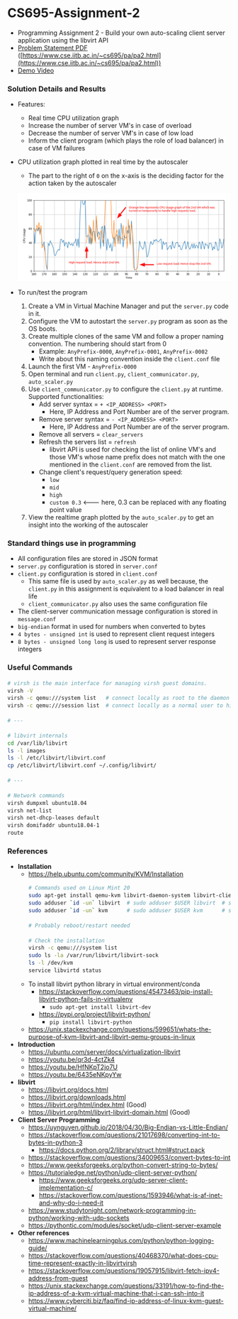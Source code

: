 # CS695-Assignment-2

- Programming Assignment 2 - Build your own auto-scaling client server application using the libvirt API
- [Problem Statement PDF](./Problem%20Statement%20-%20Programming%20Assignment%202.pdf) ([https://www.cse.iitb.ac.in/~cs695/pa/pa2.html](https://www.cse.iitb.ac.in/~cs695/pa/pa2.html))
- [Demo Video](CS695-Assignment-2%20-%20Demo%201%20-%202021-03-10%2022-09-47.mp4)

### Solution Details and Results

- Features:
    - Real time CPU utilization graph
    - Increase the number of server VM's in case of overload
    - Decrease the number of server VM's in case of low load
    - Inform the client program (which plays the role of load balancer) in case of VM failures

- CPU utilization graph plotted in real time by the autoscaler
    - The part to the right of `0` on the x-axis is the deciding factor for the action taken by the autoscaler 

  ![Working of autoscaler program](./CPU%20Usage%20Graph%20of%20VMs.png)

- To run/test the program
    1. Create a VM in Virtual Machine Manager and put the `server.py` code in it.
    2. Configure the VM to autostart the `server.py` program as soon as the OS boots.
    3. Create multiple clones of the same VM and follow a proper naming convention. The numbering should start from 0
        - Example: `AnyPrefix-0000`, `AnyPrefix-0001`, `AnyPrefix-0002`
        - Write about this naming convention inside the `client.conf` file
    4. Launch the first VM - `AnyPrefix-0000`
    5. Open terminal and run `client.py`, `client_communicator.py`, `auto_scaler.py`
    6. Use `client_communicator.py` to configure the `client.py` at runtime. Supported functionalities:
        - Add server syntax    = `+ <IP_ADDRESS> <PORT>`
            - Here, IP Address and Port Number are of the server program.
        - Remove server syntax = `- <IP_ADDRESS> <PORT>`
            - Here, IP Address and Port Number are of the server program.
        - Remove all servers   = `clear_servers`
        - Refresh the servers list = `refresh`
            - libvirt API is used for checking the list of online VM's and those VM's whose name prefix does not match with the one mentioned in the `client.conf` are removed from the list.
        - Change client's request/query generation speed:
            - `low`
            - `mid`
            - `high`
            - `custom 0.3`   <--- here, 0.3 can be replaced with any floating point value
    7. View the realtime graph plotted by the `auto_scaler.py` to get an insight into the working of the autoscaler


### Standard things use in programming

- All configuration files are stored in JSON format
- `server.py` configuration is stored in `server.conf`
- `client.py` configuration is stored in `client.conf`
    - This same file is used by `auto_scaler.py` as well because, the `client.py` in this assignment is equivalent to a
      load balancer in real life
    - `client_communicator.py` also uses the same configuration file
- The client-server communication message configuration is stored in `message.conf`
- `big-endian` format in used for numbers when converted to bytes
- `4 bytes - unsigned int` is used to represent client request integers
- `8 bytes - unsigned long long` is used to represent server response integers


### Useful Commands

```sh
# virsh is the main interface for managing virsh guest domains.
virsh -V
virsh -c qemu:///system list   # connect locally as root to the daemon supervising QEMU and KVM domains
virsh -c qemu:///session list  # connect locally as a normal user to his own set of QEMU and KVM domains

# ---

# libvirt internals
cd /var/lib/libvirt
ls -l images
ls -l /etc/libvirt/libvirt.conf
cp /etc/libvirt/libvirt.conf ~/.config/libvirt/

# ---

# Network commands
virsh dumpxml ubuntu18.04
virsh net-list
virsh net-dhcp-leases default
virsh domifaddr ubuntu18.04-1
route

```


### References

- **Installation**
    - https://help.ubuntu.com/community/KVM/Installation
      ```sh
      # Commands used on Linux Mint 20
      sudo apt-get install qemu-kvm libvirt-daemon-system libvirt-clients bridge-utils virt-manager
      sudo adduser `id -un` libvirt  # sudo adduser $USER libvirt  # sudo usermod -aG libvirt $USERNAME
      sudo adduser `id -un` kvm      # sudo adduser $USER kvm      # sudo usermod -aG kvm $USERNAME

      # Probably reboot/restart needed

      # Check the installation
      virsh -c qemu:///system list
      sudo ls -la /var/run/libvirt/libvirt-sock
      ls -l /dev/kvm
      service libvirtd status
      ```
    - To install libvirt python library in virtual environment/conda
        - https://stackoverflow.com/questions/45473463/pip-install-libvirt-python-fails-in-virtualenv
            - `sudo apt-get install libvirt-dev`
        - https://pypi.org/project/libvirt-python/
            - `pip install libvirt-python`
    - https://unix.stackexchange.com/questions/599651/whats-the-purpose-of-kvm-libvirt-and-libvirt-qemu-groups-in-linux
- **Introduction**
    - https://ubuntu.com/server/docs/virtualization-libvirt
    - https://youtu.be/qr3d-4ctZk4
    - https://youtu.be/HfNKpT2jo7U
    - https://youtu.be/6435eNKpyYw
- **libvirt**
    - https://libvirt.org/docs.html
    - https://libvirt.org/downloads.html
    - https://libvirt.org/html/index.html (Good)
    - https://libvirt.org/html/libvirt-libvirt-domain.html (Good)
- **Client Server Programming**
    - https://uynguyen.github.io/2018/04/30/Big-Endian-vs-Little-Endian/
    - https://stackoverflow.com/questions/21017698/converting-int-to-bytes-in-python-3
        - https://docs.python.org/2/library/struct.html#struct.pack
    - https://stackoverflow.com/questions/34009653/convert-bytes-to-int
    - https://www.geeksforgeeks.org/python-convert-string-to-bytes/
    - https://tutorialedge.net/python/udp-client-server-python/
        - https://www.geeksforgeeks.org/udp-server-client-implementation-c/
        - https://stackoverflow.com/questions/1593946/what-is-af-inet-and-why-do-i-need-it
    - https://www.studytonight.com/network-programming-in-python/working-with-udp-sockets
    - https://pythontic.com/modules/socket/udp-client-server-example
- **Other references**
    - https://www.machinelearningplus.com/python/python-logging-guide/
    - https://stackoverflow.com/questions/40468370/what-does-cpu-time-represent-exactly-in-libvirtvirsh
    - https://stackoverflow.com/questions/19057915/libvirt-fetch-ipv4-address-from-guest
    - https://unix.stackexchange.com/questions/33191/how-to-find-the-ip-address-of-a-kvm-virtual-machine-that-i-can-ssh-into-it
    - https://www.cyberciti.biz/faq/find-ip-address-of-linux-kvm-guest-virtual-machine/

